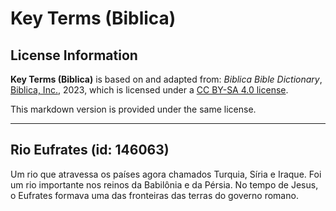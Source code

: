 # Key Terms (Biblica)

## License Information

**Key Terms (Biblica)** is based on and adapted from: _Biblica Bible Dictionary_, [Biblica, Inc.](https://www.biblica.com/), 2023, which is licensed under a [CC BY-SA 4.0 license](https://creativecommons.org/licenses/by-sa/4.0/legalcode.en).

This markdown version is provided under the same license.



--------------------------------

## Rio Eufrates (id: 146063)

Um rio que atravessa os países agora chamados Turquia, Síria e Iraque. Foi um rio importante nos reinos da Babilônia e da Pérsia. No tempo de Jesus, o Eufrates formava uma das fronteiras das terras do governo romano.


